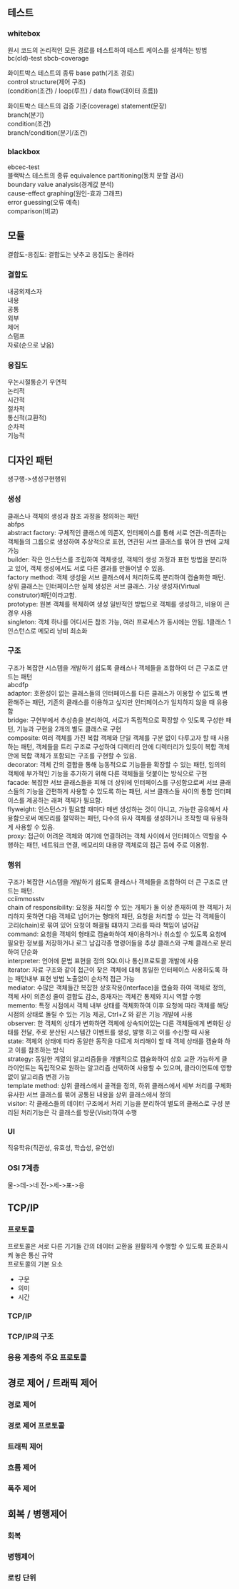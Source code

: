 ## 테스트
### whitebox
원시 코드의 논리적인 모든 경로를 테스트하여 테스트 케이스를 설계하는 방법  
bc(cld)-test sbcb-coverage  

화이트박스 테스트의 종류
base path(기초 경로)  
control structure(제어 구조)  
(condition(조건) / loop(루프) / data flow(데이터 흐름))  

화이트박스 테스트의 검증 기준(coverage)
statement(문장)  
branch(분기)  
condition(조건)  
branch/condition(분기/조건)

### blackbox  
ebcec-test  
블랙박스 테스트의 종류
equivalence partitioning(동치 분할 검사)  
boundary value analysis(경계값 분석)  
cause-effect graphing(원인-효과 그래프)  
error guessing(오류 예측)  
comparison(비교)  

## 모듈
결합도-응집도: 결합도는 낮추고 응집도는 올려라
### 결합도
내공외제스자  
내용  
공통  
외부  
제어  
스탬프  
자료(순으로 낮음)  

### 응집도
우논시절통순기
우연적  
논리적  
시간적  
절차적  
통신적(교환적)  
순차적  
기능적  
## 디자인 패턴
생구행->생성구현행위
### 생성
클래스나 객체의 생성과 참조 과정을 정의하는 패턴  
abfps  
abstract factory: 구체적인 클래스에 의존X, 인터페이스를 통해 서로 연관-의존하는 객체들의 그룹으로 생성하여 추상적으로 표현, 연관된 서브 클래스를 묶어 한 번에 교체 가능  
builder: 작은 인스턴스를 조립하여 객체생성, 객체의 생성 과정과 표현 방법을 분리하고 있어, 객체 생성에서도 서로 다른 결과를 만들어낼 수 있음.  
factory method: 객체 생성을 서브 클래스에서 처리하도록 분리하여 캡슐화한 패턴. 상위 클래스는 인터페이스만 실제 생성은 서브 클래스. 가상 생성자(Virtual construtor)패턴이라고함.  
prototype: 원본 객체를 복제하여 생성 일반적인 방법으로 객체를 생성하고, 비용이 큰 경우 사용  
singleton: 객체 하나를 어디서든 참조 가능, 여러 프로세스가 동시에는 안됨. 1클래스 1인스턴스로 메모리 낭비 최소화  
### 구조
구조가 복잡한 시스템을 개발하기 쉽도록 클래스나 객체들을 조합하여 더 큰 구조로 만드는 패턴  
abcdfp  
adaptor: 호환성이 없는 클래스들의 인터페이스를 다른 클래스가 이용할 수 없도록 변환해주는 패턴, 기존의 클래스를 이용하고 싶지만 인터페이스가 일치하지 않을 때 유용함  
bridge: 구현부에서 추상층을 분리하여, 서로가 독립적으로 확장할 수 잇도록 구성한 패턴, 기능과 구현을 2개의 별도 클래스로 구현  
composite: 여러 객체를 가진 복합 객체와 단일 객체를 구분 없이 다루고자 할 때 사용하는 패턴, 객체들을 트리 구조로 구성하여 디렉터리 안에 디렉터리가 있듯이 복합 객체 안에 복합 객체가 포함되는 구조를 구현할 수 있음.  
decorator: 객체 간의 결합을 통해 능동적으로 기능들을 확장할 수 있는 패턴, 임의의 객체에 부가적인 기능을 추가하기 위해 다른 객체들을 덧붙이는 방식으로 구현   
facade: 복잡한 서브 클래스들을 피해 더 상위에 인터페이스를 구성함으로써 서브 클래스들의 기능을 간편하게 사용할 수 있도록 하는 패턴, 서브 클래스들 사이의 통합 인터페이스를 제공하는 래퍼 객체가 필요함.  
flyweight: 인스턴스가 필요할 때마다 매번 생성하는 것이 아니고, 가능한 공유해서 사용함으로써 메모리를 절약하는 패턴, 다수의 유사 객체를 생성하거나 조작할 때 유용하게 사용할 수 있음.  
proxy: 접근이 어려운 객체와 여기에 연결하려는 객체 사이에서 인터페이스 역할을 수행하는 패턴, 네트워크 연결, 메모리의 대용량 객체로의 접근 등에 주로 이용함.
### 행위
구조가 복잡한 시스템을 개발하기 쉽도록 클래스나 객체들을 조합하여 더 큰 구조로 만드는 패턴.  
cciimmosstv  
chain of responsibility: 요청을 처리할 수 있는 개체가 둘 이상 존재하여 한 객체가 처리하지 못하면 다음 객체로 넘어가는 형태의 패턴, 요청을 처리할 수 있는 각 객체들이 고리(chain)로 묶여 있어 요청이 해결될 떄까지 고리를 따라 책임이 넘어감  
command: 요청을 객체의 형태로 캡슐화하여 재이용하거나 취소할 수 있도록 요청에 필요한 정보를 저장하거나 로그 남김각종 명령어들을 추상 클래스와 구체 클래스로 분리하여 단순화  
interpreter: 언어에 문법 표현을 정의 SQL이나 통신프로토콜 개발에 사용  
iterator: 자료 구조와 같이 접근이 잦은 객체에 대해 동일한 인터페이스 사용하도록 하는 패턴내부 표현 방법 노출없이 순차적 접근 가능  
mediator:  수많은 객체들간 복잡한 상호작용(Interface)을 캡슐화 하여 객체로 정의, 객체 사이 의존성 줄여 결합도 감소, 중재자는 객체간 통제와 지시 역할 수행  
memento: 특정 시점에서 객체 내부 상태를 객체화하여 이후 요청에 따라 객체를 해당 시점의 상태로 돌릴 수 있는 기능 제공, Ctrl+Z 와 같은 기능 개발에 사용  
observer: 한 객체의 상태가 변화하면 객체에 상속되어있는 다른 객체들에게 변화된 상태를 전달, 주로 분산된 시스템간 이벤트를 생성, 발행 하고 이를 수신할 때 사용  
state: 객체의 상태에 따라 동일한 동작을 다르게 처리해야 할 때 객체 상태를 캡슐화 하고 이를 참조하는 방식  
strategy: 동일한 계열의 알고리즘들을 개별적으로 캡슐화하여 상호 교환 가능하게 클라이언트는 독립적으로 원하는 알고리즘 선택하여 사용할 수 있으며, 클라이언트에 영향 없이 알고리즘 변경 가능  
template method: 상위 클래스에서 골격을 정의, 하위 클래스에서 세부 처리를 구체화 유사한 서브 클래스를 묶어 공통된 내용을 상위 클래스에서 정의  
visitor: 각 클래스들의 데이터 구조에서 처리 기능을 분리하여 별도의 클래스로 구성 분리된 처리기능은 각 클래스를 방문(Visit)하여 수행

### UI
직유학유(직관성, 유효성, 학습성, 유연성)

### OSI 7계층
물->데->네
전->세->표->응

## TCP/IP
### 프로토콜
프로토콜은 서로 다른 기기들 간의 데이터 교환을 원활하게 수행할 수 있도록 표준화시켜 놓은 통신 규약  
프로토콜의 기본 요소  
* 구문
* 의미
* 시간
### TCP/IP
### TCP/IP의 구조
### 응용 계층의 주요 프로토콜
## 경로 제어 / 트래픽 제어
### 경로 제어
### 경로 제어 프로토콜
### 트래픽 제어
### 흐름 제어
### 폭주 제어
## 회복 / 병행제어
### 회복
### 병행제어
### 로킹 단위
